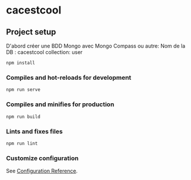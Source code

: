 # cacestcool

## Project setup

D'abord créer une BDD Mongo avec Mongo Compass ou autre:
Nom de la DB : cacestcool
collection: user
```
npm install
```

### Compiles and hot-reloads for development
```
npm run serve
```

### Compiles and minifies for production
```
npm run build
```

### Lints and fixes files
```
npm run lint
```

### Customize configuration
See [Configuration Reference](https://cli.vuejs.org/config/).
